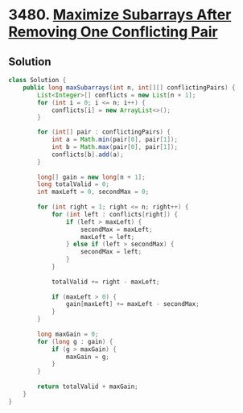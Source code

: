 # 3480. [Maximize Subarrays After Removing One Conflicting Pair](https://leetcode.com/problems/maximize-subarrays-after-removing-one-conflicting-pair/description/?envType=daily-question&envId=2025-07-26)

## Solution

```java
class Solution {
    public long maxSubarrays(int n, int[][] conflictingPairs) {
        List<Integer>[] conflicts = new List[n + 1];
        for (int i = 0; i <= n; i++) {
            conflicts[i] = new ArrayList<>();
        }

        for (int[] pair : conflictingPairs) {
            int a = Math.min(pair[0], pair[1]);
            int b = Math.max(pair[0], pair[1]);
            conflicts[b].add(a);
        }
        
        long[] gain = new long[n + 1];
        long totalValid = 0;
        int maxLeft = 0, secondMax = 0;  
        
        for (int right = 1; right <= n; right++) {
            for (int left : conflicts[right]) {
                if (left > maxLeft) {
                    secondMax = maxLeft;
                    maxLeft = left;
                } else if (left > secondMax) {
                    secondMax = left;
                }
            }
            
            totalValid += right - maxLeft;
            
            if (maxLeft > 0) {
                gain[maxLeft] += maxLeft - secondMax;
            }
        }
        
        long maxGain = 0;
        for (long g : gain) {
            if (g > maxGain) {
                maxGain = g;
            }
        }
        
        return totalValid + maxGain;
    }
}
```
